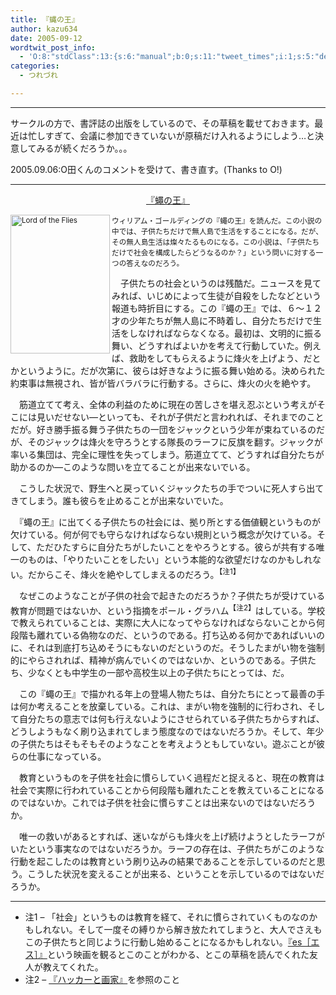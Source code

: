 ```yaml
---
title: 『蝿の王』
author: kazu634
date: 2005-09-12
wordtwit_post_info:
  - 'O:8:"stdClass":13:{s:6:"manual";b:0;s:11:"tweet_times";i:1;s:5:"delay";i:0;s:7:"enabled";i:1;s:10:"separation";s:2:"60";s:7:"version";s:3:"3.7";s:14:"tweet_template";b:0;s:6:"status";i:2;s:6:"result";a:0:{}s:13:"tweet_counter";i:2;s:13:"tweet_log_ids";a:1:{i:0;i:2017;}s:9:"hash_tags";a:0:{}s:8:"accounts";a:1:{i:0;s:7:"kazu634";}}'
categories:
  - つれづれ

---
```

<div class="section">
<hr />
</p> 
  
<p>
    サークルの方で、書評誌の出版をしているので、その草稿を載せておきます。最近は忙しすぎて、会議に参加できていないが原稿だけ入れるようにしよう…と決意してみるが続くだろうか。。。
</p></p> 
  
<p>
    2005.09.06:O田くんのコメントを受けて、書き直す。(Thanks to O!)
</p>
  
<hr />
  
<p>
<center>
<a href="https://www.amazon.co.jp/exec/obidos/ASIN/4102146016/qid=1124445261/sr=8-1/ref=sr_8_xs_ap_i1_xgl/249-0170639-2669919" onclick="__gaTracker('send', 'event', 'outbound-article', 'https://www.amazon.co.jp/exec/obidos/ASIN/4102146016/qid=1124445261/sr=8-1/ref=sr_8_xs_ap_i1_xgl/249-0170639-2669919', '『蠅の王』');" target="_blank">『蠅の王』</a>
</center>
</p></p> 
  
<p>
<small><a href="http://image.blog.livedoor.jp/simoom634/imgs/b/3/b3a91a15.jpg" onclick="__gaTracker('send', 'event', 'outbound-article', 'http://image.blog.livedoor.jp/simoom634/imgs/b/3/b3a91a15.jpg', '');" target="_blank"><img width="159" align="left" alt="Lord of the Flies" src="http://image.blog.livedoor.jp/simoom634/imgs/b/3/b3a91a15-s.jpg" class="pict" height="222" border="0" /></a>ウィリアム・ゴールディングの『蠅の王』を読んだ。この小説の中では、子供たちだけで無人島で生活をすることになる。だが、その無人島生活は燦々たるものになる。この小説は、「子供たちだけで社会を構成したらどうなるのか？」という問いに対する一つの答えなのだろう。</small>
</p></p> 
  
<p>
    　子供たちの社会というのは残酷だ。ニュースを見てみれば、いじめによって生徒が自殺をしたなどという報道も時折目にする。この『蠅の王』では、６～１２才の少年たちが無人島に不時着し、自分たちだけで生活をしなければならなくなる。最初は、文明的に振る舞い、どうすればよいかを考えて行動していた。例えば、救助をしてもらえるように烽火を上げよう、だとかというように。だが次第に、彼らは好きなように振る舞い始める。決められた約束事は無視され、皆が皆バラバラに行動する。さらに、烽火の火を絶やす。
</p></p> 
  
<p>
    　筋道立てて考え、全体の利益のために現在の苦しさを堪え忍ぶという考えがそこには見いだせない―といっても、それが子供だと言われれば、それまでのことだが。好き勝手振る舞う子供たちの一団をジャックという少年が束ねているのだが、そのジャックは烽火を守ろうとする隊長のラーフに反旗を翻す。ジャックが率いる集団は、完全に理性を失ってしまう。筋道立てて、どうすれば自分たちが助かるのか―このような問いを立てることが出来ないでいる。
</p></p> 
  
<p>
    　こうした状況で、野生へと戻っていくジャックたちの手でついに死人すら出てきてしまう。誰も彼らを止めることが出来ないでいた。
</p></p> 
  
<p>
    　『蠅の王』に出てくる子供たちの社会には、拠り所とする価値観というものが欠けている。何が何でも守らなければならない規則という概念が欠けている。そして、ただひたすらに自分たちがしたいことをやろうとする。彼らが共有する唯一のものは、「やりたいことをしたい」という本能的な欲望だけなのかもしれない。だからこそ、烽火を絶やしてしまえるのだろう。<sup>【注1】</sup>
</p></p> 
  
<p>
    　なぜこのようなことが子供の社会で起きたのだろうか？子供たちが受けている教育が問題ではないか、という指摘をポール・グラハム<sup>【注2】</sup>はしている。学校で教えられていることは、実際に大人になってやらなければならないことから何段階も離れている偽物なのだ、というのである。打ち込める何かであればいいのに、それは到底打ち込めそうにもないのだというのだ。そうしたまがい物を強制的にやらされれば、精神が病んでいくのではないか、というのである。子供たち、少なくとも中学生の一部や高校生以上の子供たちにとっては、だ。
</p></p> 
  
<p>
    　この『蠅の王』で描かれる年上の登場人物たちは、自分たちにとって最善の手は何か考えることを放棄している。これは、まがい物を強制的に行わされ、そして自分たちの意志では何も行えないようにさせられている子供たちからすれば、どうしようもなく刷り込まれてしまう態度なのではないだろうか。そして、年少の子供たちはそもそもそのようなことを考えようともしていない。遊ぶことが彼らの仕事になっている。
</p></p> 
  
<p>
    　教育というものを子供を社会に慣らしていく過程だと捉えると、現在の教育は社会で実際に行われていることから何段階も離れたことを教えていることになるのではないか。これでは子供を社会に慣らすことは出来ないのではないだろうか。
</p></p> 
  
<p>
    　唯一の救いがあるとすれば、迷いながらも烽火を上げ続けようとしたラーフがいたという事実なのではないだろうか。ラーフの存在は、子供たちがこのような行動を起こしたのは教育という刷り込みの結果であることを示しているのだと思う。こうした状況を変えることが出来る、ということを示しているのではないだろうか。
</p>
  
<hr />
  
<ul>
<li>
      注1 &#8211; 「社会」というものは教育を経て、それに慣らされていくものなのかもしれない。そして一度その縛りから解き放たれてしまうと、大人でさえもこの子供たちと同じように行動し始めることになるかもしれない。<a href="https://www.amazon.co.jp/exec/obidos/ASIN/B00007FVY3/qid=1125982224/sr=1-8/ref=sr_1_10_8/249-0170639-2669919" onclick="__gaTracker('send', 'event', 'outbound-article', 'https://www.amazon.co.jp/exec/obidos/ASIN/B00007FVY3/qid=1125982224/sr=1-8/ref=sr_1_10_8/249-0170639-2669919', '『es［エス］』');" target="blank">『es［エス］』</a>という映画を観るとこのことがわかる、とこの草稿を読んでくれた友人が教えてくれた。
</li>
<li>
      注2 &#8211; <a href="https://www.amazon.co.jp/exec/obidos/ASIN/4274065979/qid%3D1125983597/249-0170639-2669919" onclick="__gaTracker('send', 'event', 'outbound-article', 'https://www.amazon.co.jp/exec/obidos/ASIN/4274065979/qid%3D1125983597/249-0170639-2669919', '『ハッカーと画家』');" target="blank">『ハッカーと画家』</a>を参照のこと
</li>
</ul>
</div>
